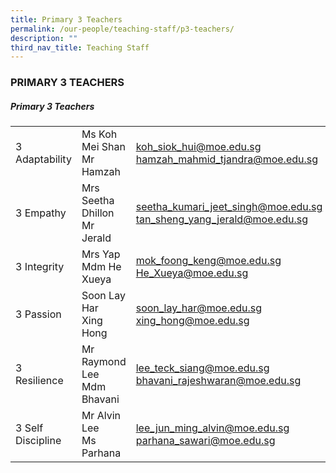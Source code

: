 ```yaml
---
title: Primary 3 Teachers
permalink: /our-people/teaching-staff/p3-teachers/
description: ""
third_nav_title: Teaching Staff
---
```

### PRIMARY 3 TEACHERS

##### Primary 3 Teachers

|  	|  	|  	|
|---	|---	|---	|
| 3 Adaptability 	| Ms Koh Mei Shan<br>Mr Hamzah 	| [koh\_siok\_hui@moe.edu.sg](mailto:koh_siok_hui@moe.edu.sg) <br>[hamzah_mahmid\_tjandra@moe.edu.sg](mailto:hamzah_mahmid@moe.edu.sg) <br> 	|
| 3 Empathy 	| Mrs Seetha Dhillon<br>Mr Jerald 	| [seetha\_kumari\_jeet\_singh@moe.edu.sg](mailto:seetha_kumari_jeet_singh@moe.edu.sg)  <br>[tan\_sheng\_yang\_jerald@moe.edu.sg](mailto:tan_sheng_yang_jerald@moe.edu.sg) 	|
| 3 Integrity 	| Mrs Yap<br>Mdm He Xueya 	| [mok\_foong\_keng@moe.edu.sg](mailto:mok_foong_keng@moe.gov.sg)<br>[He_Xueya\@moe.edu.sg](mailto:He_Xueya@schools.gov.sg)	|
| 3 Passion 	| Soon Lay Har<br>Xing Hong 	| [soon\_lay\_har@moe.edu.sg](mailto:soon_lay_har@moe.edu.sg)  <br>[xing\_hong@moe.edu.sg](mailto:xing_hong@moe.edu.sg) 	|
| 3 Resilience 	| Mr Raymond Lee<br>Mdm Bhavani  	| [lee\_teck\_siang@moe.edu.sg](mailto:lee_teck_siang@moe.edu.sg) <br>[bhavani\_rajeshwaran@moe.edu.sg](mailto:bhavani_rajeswaran@moe.edu.sg) 	|
| 3 Self Discipline 	| Mr Alvin Lee<br>Ms Parhana 	| [lee\_jun\_ming\_alvin@moe.edu.sg](mailto:lee_jun_ming_alvin@moe.edu.sg) <br>[parhana\_sawari@moe.edu.sg](mailto:parhana_sawari@moe.edu.sg) 	|